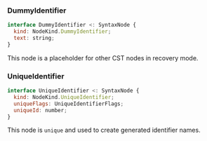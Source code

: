 ### DummyIdentifier

```js
interface DummyIdentifier <: SyntaxNode {
  kind: NodeKind.DummyIdentifier;
  text: string;
}
```

This node is a placeholder for other CST nodes in recovery mode.

### UniqueIdentifier

```js
interface UniqueIdentifier <: SyntaxNode {
  kind: NodeKind.UniqueIdentifier;
  uniqueFlags: UniqueIdentifierFlags;
  uniqueId: number;
}
```

This node is `unique` and used to create generated identifier names.
